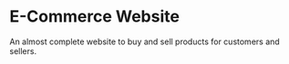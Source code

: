 # E-Commerce Website

An almost complete website to buy and sell products for customers and sellers.